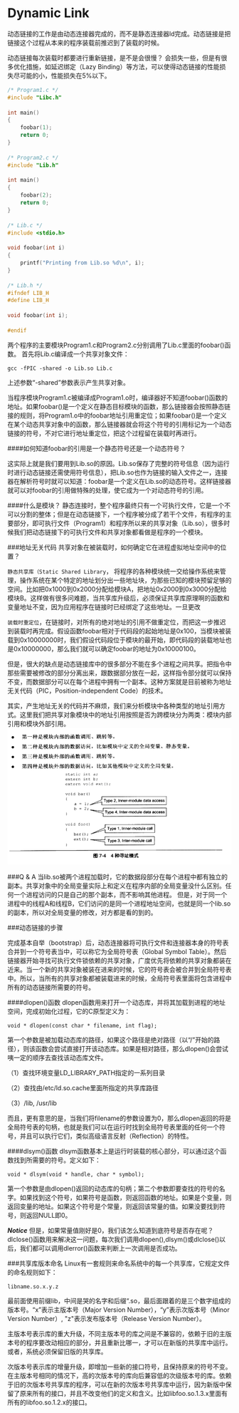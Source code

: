 Dynamic Link
====
动态链接的工作是由动态连接器完成的，而不是静态连接器ld完成。动态链接是把链接这个过程从本来的程序装载前推迟到了装载的时候。

动态链接每次装载时都要进行重新链接，是不是会很慢？
会损失一些，但是有很多优化措施，如延迟绑定（Lazy Binding）等方法，可以使得动态链接的性能损失尽可能的小，性能损失在5%以下。

``` c++
/* Program1.c */
#include "Libc.h"

int main()
{
    foobar(1);
    return 0;
}

/* Program2.c */
#include "Lib.h"

int main()
{
    foobar(2);
    return 0;
}

/* Lib.c */
#include <stdio.h>

void foobar(int i)
{
    printf("Printing from Lib.so %d\n", i);
}

/* Lib.h */
#ifndef LIB_H
#define LIB_H

void foobar(int i);

#endif
```

两个程序的主要模块Program1.c和Program2.c分别调用了Lib.c里面的foobar()函数。
首先将Lib.c编译成一个共享对象文件：
	
	gcc -fPIC -shared -o Lib.so Lib.c

上述参数“-shared”参数表示产生共享对象。

当程序模块Program1.c被编译成Program1.o时，编译器好不知道foobar()函数的地址。如果foobar()是一个定义在静态目标模块的函数，那么链接器会按照静态链接的规则，将Program1.o中的foobar地址引用重定位；如果foobar()是一个定义在某个动态共享对象中的函数，那么链接器就会将这个符号的引用标记为一个动态链接的符号，不对它进行地址重定位，把这个过程留在装载时再进行。

####如何知道foobar的引用是一个静态符号还是一个动态符号？

这实际上就是我们要用到Lib.so的原因。Lib.so保存了完整的符号信息（因为运行时进行动态链接还需使用符号信息），把Lib.so也作为链接的输入文件之一，连接器在解析符号时就可以知道：foobar是一个定义在Lib.so的动态符号。这样链接器就可以对foobar的引用做特殊的处理，使它成为一个对动态符号的引用。


####什么是模块？
静态连接时，整个程序最终只有一个可执行文件，它是一个不可以分割的整体；但是在动态链接下，一个程序被分成了若干个文件，有程序的主要部分，即可执行文件（Program1）和程序所以来的共享对象（Lib.so），很多时候我们把动态链接下的可执行文件和共享对象都看做是程序的一个模块。


###地址无关代码
共享对象在被装载时，如何确定它在进程虚拟地址空间中的位置？

`静态共享库（Static Shared Library`， 将程序的各种模块统一交给操作系统来管理，操作系统在某个特定的地址划分出一些地址块，为那些已知的模块预留足够的空间。比如把0x1000到0x2000分配给模块A，把地址0x2000到0x3000分配给模块B。这样做有很多问难题，当共享库升级后，必须保证共享库原理啊的函数和变量地址不变，因为应用程序在链接时已经绑定了这些地址。一旦更改


`装载时重定位`，在链接时，对所有的绝对地址的引用不做重定位，而把这一步推迟到装载时再完成。假设函数foobar相对于代码段的起始地址是0x100，当模块被装载到0x10000000时，我们假设代码段位于模块的最开始，即代码段的装载地址也是0x10000000，那么我们就可以确定foobar的地址为0x10000100。

但是，很大的缺点是动态链接库中的很多部分不能在多个进程之间共享。把指令中那些需要被修改的部分分离出来，跟数据部分放在一起，这样指令部分就可以保持不变，而数据部分可以在每个进程中拥有一个副本。这种方案就是目前被称为地址无关代码（PIC，Position-independent Code）的技术。

其实，产生地址无关的代码并不麻烦，我们来分析模块中各种类型的地址引用方式。这里我们把共享对象模块中的地址引用按照是否为跨模块分为两类：模块内部引用和模块外部引用。
![image](imgs/position-independent.jpg)




###Q & A
当lib.so被两个进程加载时，它的数据段部分在每个进程中都有独立的副本。共享对象中的全局变量实际上和定义在程序内部的全局变量没什么区别。任何一个进程访问的只是自己的那个副本，而不影响其他进程。
但是，对于同一个进程中的线程A和线程B，它们访问的是同一个进程地址空间，也就是同一个lib.so的副本，所以对全局变量的修改，对方都是看的到的。

###动态链接的步骤

完成基本自举（bootstrap）后，动态连接器将可执行文件和连接器本身的符号表合并到一个符号表当中，可以称它为全局符号表（Global Symbol Table）。然后链接器开始寻找可执行文件锁依赖的共享对象，广度优先将依赖的共享对象都装在近来。当一个新的共享对象被装在进来的时候，它的符号表会被合并到全局符号表中。所以，当所有的共享对象都被装载进来的时候，全局符号表里面将包含进程中所有的动态链接所需要的符号。

####dlopen()函数
dlopen函数用来打开一个动态库，并将其加载到进程的地址空间，完成初始化过程，它的C原型定义为：
	
	void * dlopen(const char * filename, int flag);
第一个参数是被加载动态库的路径，如果这个路径是绝对路径（以“/”开始的路径），则该函数会尝试直接打开该动态库。如果是相对路径，那么dlopen()会尝试咦一定的顺序去查找该动态库文件。

（1）查找环境变量LD_LIBRARY_PATH指定的一系列目录

（2）查找由/etc/ld.so.cache里面所指定的共享库路径

（3）/lib, /usr/lib

而且，更有意思的是，当我们将filename的参数设置为0，那么dlopen返回的将是全局符号表的句柄，也就是我们可以在运行时找到全局符号表里面的任何一个符号，并且可以执行它们，类似高级语言反射（Reflection）的特性。

####dlsym()函数
dlsym函数基本上是运行时装载的核心部分，可以通过这个函数找到所需要的符号。定义如下：

	void * dlsym(void * handle, char * symbol);
	
第一个参数是由dlopen()返回的动态库的句柄；第二个参数即要查找的符号的名字。如果找到这个符号，如果符号是函数，则返回函数的地址。如果是个变量，则返回变量的地址。如果这个符号是个常量，则返回该常量的值。如果没要找到符号，则返回NULL即0。

***Notice***
但是，如果常量值刚好是0，我们该怎么知道到底符号是否存在呢？dlclose()函数用来解决这一问题，每次我们调用dlopen(),dlsym()或dlclose()以后，我们都可以调用dlerror()函数来判断上一次调用是否成功。

###共享库版本命名
Linux有一套规则来命名系统中的每一个共享库，它规定文件的命名规则如下：

	libname.so.x.y.z
最前面使用前缀lib，中间是哭的名字和后缀“.so，最后面跟着的是三个数字组成的版本号。“x”表示主版本号（Major Version Number），“y”表示次版本号（Minor Version Number）, "z"表示发布版本号（Release Version Number）。

主版本号表示库的重大升级，不同主版本号的库之间是不兼容的，依赖于旧的主版本号的程序要改动相应的部分，并且重新比哪一，才可以在新版的共享库中运行。或者，系统必须保留旧版的共享库。

次版本号表示库的增量升级，即增加一些新的接口符号，且保持原来的符号不变。在主版本号相同的情况下，高的次版本号的库向后兼容低的次级版本号的库。依赖于旧的次版本号共享库的程序，可以在新的次版本号共享库中运行，因为新版中保留了原来所有的接口，并且不改变他们的定义和含义。比如libfoo.so.1.3.x里面有所有的libfoo.so.1.2.x的接口。	










